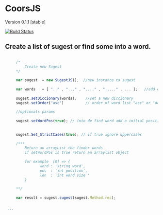 # CoorsJS

  Version 0.1.1 [stable]
  
   [![Build Status](https://secure.travis-ci.org/mde/timezone-js.png)](https://secure.travis-ci.org/mde/timezone-js)

  ## Create a list of sugest or find some into a word.
  
 
   ```js
   
        /*
            Create new Sugest 
        */
        
        var sugest  = new SugestJS();  //new instance to sugest 
        
        var words   = [ ".." , "..." , "...." , "....." , ... ];   //add o create wordlist to find   
        
        sugest.setDiccionary(words);    //set a new diccionary 
        sugest.setOrder("asc")          // order of word list "asc" or "desc" , remember asc = a to z  and desc = z to a 
        
        //optionals params 
        
        sugest.setWordPos(true); // into de find word add a initial position and len of word 
        
        
		sugest.Set_StrictCases(true); // if true ignore uppercases
        
        /***
            Return an arrayList the finder words 
            if setWordPos is true return an arraylist object 
            
            for example  [0] => {
                   word : 'string word',
                   pos  : 'int position',
                   len  : 'int word size '
            }
        
        **/
        
        var result = sugest.sugest(sugest.Method.rec);
        
   
    ```
